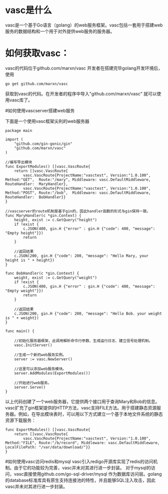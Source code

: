 # vasc是什么
vasc是一个基于Go语言（golang）的web服务框架。vasc包括一套用于搭建web服务的数据结构和一个用于对外提供web服务的服务器。
# 如何获取vasc：
vasc的代码位于github.com/marxn/vasc
开发者在搭建完毕golang开发环境后，使用
```
go get github.com/marxn/vasc 
```
获取到vasc的代码。在开发者的程序中导入"github.com/marxn/vasc" 就可以使用vasc库了。

#如何使用vascserver搭建web服务

下面是一个使用vasc框架尖利的web服务器
```
package main

import (
    "github.com/gin-gonic/gin"
    "github.com/marxn/vasc"
)

//编写导出模块
func ExportModules() []vasc.VascRoute{
    return []vasc.VascRoute{
        vasc.VascRoute{ProjectName:"vasctest", Version:"1.0.100", Method:"GET",  Route:"/mary", Middleware: vasc.DefaultMiddleware, RouteHandler:  MaryHandler},
        vasc.VascRoute{ProjectName:"vasctest", Version:"1.0.100", Method:"POST", Route:"/bob",  Middleware: vasc.DefaultMiddleware, RouteHandler:  BobHandler}}
}

//vascserver的route机制是基于gin的，因此handler函数的形式与gin保持一致。
func MaryHandler(c *gin.Context) {
    height, exist := c.GetQuery("height")
    if !exist {
        c.JSON(400, gin.H {"error" : gin.H {"code": 400, "message": "Empty height"}})
        return
    }

    //返回结果
    c.JSON(200, gin.H {"code": 200, "message": "Hello Mary, your height is " + height})
}

func BobHandler(c *gin.Context) {
    weight, exist := c.GetQuery("weight")
    if !exist {
        c.JSON(400, gin.H {"error" : gin.H {"code": 400, "message": "Empty weight"}})
        return
    }
    
    //返回结果
    c.JSON(200, gin.H {"code": 200, "message": "Hello Bob. your weight is " + weight})
}

func main() {

    //初始化服务器框架，此调用解析命令行参数、生成运行日志、建立信号处理机制。
    vasc.InitServer()
    
    //生成一个新的web服务实例。
    server := vasc.NewServer()
    
    //这里可以添加web服务模块。
    server.AddModules(ExportModules())
    
    //开始进行web服务。
    server.Serve()
}
```

以上代码创建了一个web服务器，它提供两个接口用于查询Mary和Bob的信息。vasc扩充了gin框架提供的HTTP方法，vasc支持FILE方法。用于搭建静态资源服务器。例如，在导出模块表时，可以用以下方式建立一个基于本地文件系统的静态资源下载服务：
```
func ExportModules() []vasc.VascRoute{
    return []vasc.VascRoute{
        vasc.VascRoute{ProjectName:"vasctest", Version:"1.0.100", Method:"FILE", Route:"/b/record", Middleware: vasc.DefaultMiddleware, LocalFilePath: "/var/data/download/"}}
}

```

#如何使用vasc访问redis和mysql
vasc引入redigo开源库实现了redis的访问机制。由于它的功能较为完善，vasc并未对其进行进一步封装。
对于mysql的访问，vasc直接使用github.com/go-sql-driver/mysql 作为数据库访问层。golang的database标准库具有原生支持连接池的特性，并且能够SQL注入攻击，因此vasc并未对其进行进一步封装。

